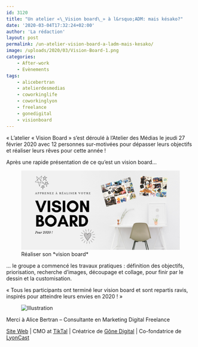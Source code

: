 ```yaml
---
id: 3120
title: "Un atelier «\_Vision board\_» à l&rsquo;ADM: mais késako?"
date: '2020-03-04T17:32:24+02:00'
author: 'La rédaction'
layout: post
permalink: /un-atelier-vision-board-a-ladm-mais-kesako/
image: /uploads/2020/03/Vision-Board-1.png
categories:
    - After-work
    - Evènements
tags:
    - alicebertran
    - atelierdesmedias
    - coworkinglife
    - coworkinglyon
    - freelance
    - gonedigital
    - visionboard
---
```


« L’atelier « Vision Board » s’est déroulé à l’Atelier des Médias le jeudi 27 février 2020 avec 12 personnes sur-motivées pour dépasser leurs objectifs et réaliser leurs rêves pour cette année !

Après une rapide présentation de ce qu’est un vision board…

<figure class="wp-block-image"><img src="/uploads/2020/03/Vision-Board-1.png" alt="Illustration"><figcaption>Réaliser son *vision board*</figcaption></figure>… le groupe a commencé les travaux pratiques : définition des objectifs, priorisation, recherche d’images, découpage et collage, pour finir par le dessin et la customisation.

 « Tous les participants ont terminé leur vision board et sont repartis ravis, inspirés pour atteindre leurs envies en 2020 ! »

<figure class="wp-block-image"><img src="/uploads/2020/03/Image-d’iOS-5.jpg" alt="Illustration"></figure>

Merci à Alice Bertran – Consultante en Marketing Digital Freelance

[Site Web](https://www.alice-bertran.com/) | CMO at [TikTal](https://tiktal.co/) | Créatrice de [Gône Digital](https://www.gone-digital.fr/) | Co-fondatrice de [LyonCast](http://www.lyoncast.fr)
